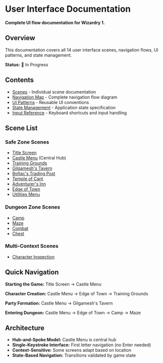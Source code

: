 # User Interface Documentation

**Complete UI flow documentation for Wizardry 1.**

## Overview

This documentation covers all 14 user interface scenes, navigation flows, UI patterns, and state management.

**Status:** 🚧 In Progress

## Contents

- [Scenes](./scenes/) - Individual scene documentation
- [Navigation Map](./navigation-map.md) - Complete navigation flow diagram
- [UI Patterns](./ui-patterns.md) - Reusable UI conventions
- [State Management](./state-management.md) - Application state specification
- [Input Reference](./input-reference.md) - Keyboard shortcuts and input handling

## Scene List

### Safe Zone Scenes
- [Title Screen](./scenes/00-title-screen.md)
- [Castle Menu](./scenes/01-castle-menu.md) (Central Hub)
- [Training Grounds](./scenes/02-training-grounds.md)
- [Gilgamesh's Tavern](./scenes/03-gilgameshs-tavern.md)
- [Boltac's Trading Post](./scenes/04-boltacs-trading-post.md)
- [Temple of Cant](./scenes/05-temple-of-cant.md)
- [Adventurer's Inn](./scenes/06-adventurers-inn.md)
- [Edge of Town](./scenes/07-edge-of-town.md)
- [Utilities Menu](./scenes/08-utilities-menu.md)

### Dungeon Zone Scenes
- [Camp](./scenes/09-camp.md)
- [Maze](./scenes/10-maze.md)
- [Combat](./scenes/11-combat.md)
- [Chest](./scenes/12-chest.md)

### Multi-Context Scenes
- [Character Inspection](./scenes/13-character-inspection.md)

## Quick Navigation

**Starting the Game:**
Title Screen → Castle Menu

**Character Creation:**
Castle Menu → Edge of Town → Training Grounds

**Party Formation:**
Castle Menu → Gilgamesh's Tavern

**Entering Dungeon:**
Castle Menu → Edge of Town → Camp → Maze

## Architecture

- **Hub-and-Spoke Model:** Castle Menu is central hub
- **Single-Keystroke Interface:** First letter navigation (no Enter needed)
- **Context-Sensitive:** Some screens adapt based on location
- **State-Based Navigation:** Transitions validated by game state
